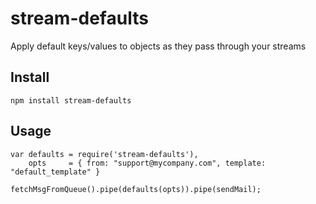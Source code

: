 # stream-defaults
Apply default keys/values to objects as they pass through your streams

## Install

`npm install stream-defaults`

## Usage

```JS
var defaults = require('stream-defaults'),
    opts     = { from: "support@mycompany.com", template: "default_template" }

fetchMsgFromQueue().pipe(defaults(opts)).pipe(sendMail);
```

